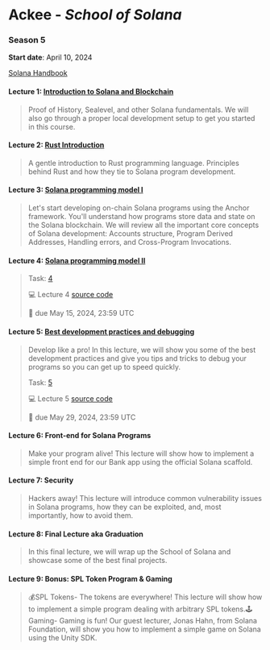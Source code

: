 # Ackee - *School of Solana*

### Season 5
**Start date**: April 10, 2024

[Solana Handbook](./handbook/solana-handbook.pdf)

#### Lecture 1: [Introduction to Solana and Blockchain](https://youtu.be/okqyfP_h_54)
> Proof of History, Sealevel, and other Solana fundamentals. We will also go through a proper local development setup to get you started in this course.

#### Lecture 2: [Rust Introduction](https://youtu.be/PXf9iT2GJYU)
> A gentle introduction to Rust programming language. Principles behind Rust and how they tie to Solana program development.

#### Lecture 3: [Solana programming model I](https://www.youtube.com/watch?v=Plp4y27LNWs)
> Let's start developing on-chain Solana programs using the Anchor framework. You'll understand how programs store data and state on the Solana blockchain. We will review all the important core concepts of Solana development: Accounts structure, Program Derived Addresses, Handling errors, and Cross-Program Invocations.


#### Lecture 4: [Solana programming model II](https://youtu.be/Cai1Orc1NuI)
> Task: [4](https://classroom.github.com/a/iEi2MHNR)
>
> 💻 Lecture 4 [source code](https://github.com/Ackee-Blockchain/wsos-bank)
> 
> 📆 due May 15, 2024, 23:59 UTC

#### Lecture 5: [Best development practices and debugging](https://www.youtube.com/watch?v=rL1fqxUnqOQ)
> Develop like a pro! In this lecture, we will show you some of the best development practices and give you tips and tricks to debug your programs so you can get up to speed quickly.
>
> Task: [5](https://github.com/School-of-Solana/solana-program-aquental)
>
> 💻 Lecture 5 [source code](https://github.com/Ackee-Blockchain/sos-debugging-lecture)
>
> 📆 due May 29, 2024, 23:59 UTC

#### Lecture 6: Front-end for Solana Programs
> Make your program alive! This lecture will show how to implement a simple front end for our Bank app using the official Solana scaffold.

#### Lecture 7: Security
> Hackers away! This lecture will introduce common vulnerability issues in Solana programs, how they can be exploited, and, most importantly, how to avoid them.

#### Lecture 8: Final Lecture aka Graduation
> In this final lecture, we will wrap up the School of Solana and showcase some of the best final projects.

#### Lecture 9: Bonus: SPL Token Program & Gaming
> 💰SPL Tokens- The tokens are everywhere! This lecture will show how to implement a simple program dealing with arbitrary SPL tokens.🕹️Gaming- Gaming is fun! Our guest lecturer, Jonas Hahn, from Solana Foundation, will show you how to implement a simple game on Solana using the Unity SDK.
